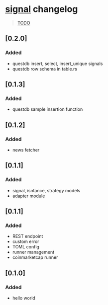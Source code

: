 # [signal](./README.md) changelog
> [TODO](./src/README.md)

## [0.2.0]
### Added
- questdb insert, select, insert_unique signals
- questdb row schema in table.rs

## [0.1.3]
### Added
- questdb sample insertion function

## [0.1.2]
### Added
- news fetcher

## [0.1.1]
### Added
- signal, isntance, strategy models
- adapter module

## [0.1.1]
### Added
- REST endpoint
- custom error
- TOML config
- runner management
- coinmarketcap runner

## [0.1.0]
### Added
- hello world